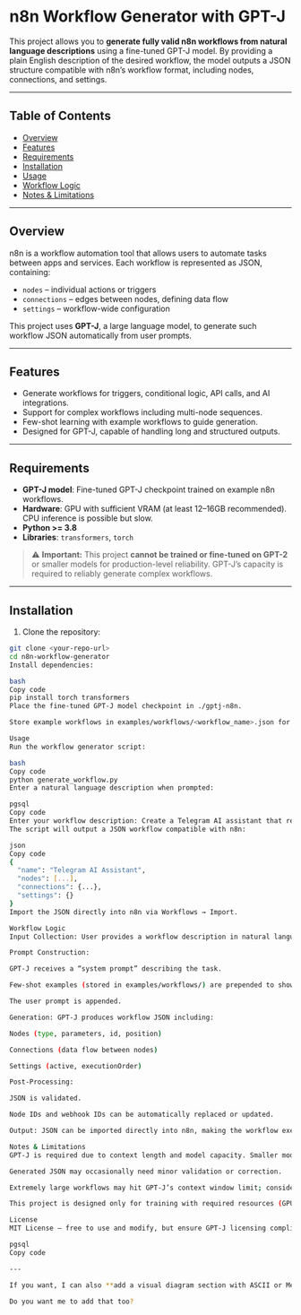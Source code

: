 # n8n Workflow Generator with GPT-J

This project allows you to **generate fully valid n8n workflows from natural language descriptions** using a fine-tuned GPT-J model. By providing a plain English description of the desired workflow, the model outputs a JSON structure compatible with n8n’s workflow format, including nodes, connections, and settings.

---

## Table of Contents

- [Overview](#overview)  
- [Features](#features)  
- [Requirements](#requirements)  
- [Installation](#installation)  
- [Usage](#usage)  
- [Workflow Logic](#workflow-logic)  
- [Notes & Limitations](#notes--limitations)  

---

## Overview

n8n is a workflow automation tool that allows users to automate tasks between apps and services. Each workflow is represented as JSON, containing:

- `nodes` – individual actions or triggers  
- `connections` – edges between nodes, defining data flow  
- `settings` – workflow-wide configuration  

This project uses **GPT-J**, a large language model, to generate such workflow JSON automatically from user prompts.

---

## Features

- Generate workflows for triggers, conditional logic, API calls, and AI integrations.  
- Support for complex workflows including multi-node sequences.  
- Few-shot learning with example workflows to guide generation.  
- Designed for GPT-J, capable of handling long and structured outputs.  

---

## Requirements

- **GPT-J model**: Fine-tuned GPT-J checkpoint trained on example n8n workflows.  
- **Hardware**: GPU with sufficient VRAM (at least 12–16GB recommended). CPU inference is possible but slow.  
- **Python >= 3.8**  
- **Libraries**: `transformers`, `torch`  

> ⚠️ **Important:** This project **cannot be trained or fine-tuned on GPT-2** or smaller models for production-level reliability. GPT-J’s capacity is required to reliably generate complex workflows.  

---

## Installation

1. Clone the repository:

```bash
git clone <your-repo-url>
cd n8n-workflow-generator
Install dependencies:

bash
Copy code
pip install torch transformers
Place the fine-tuned GPT-J model checkpoint in ./gptj-n8n.

Store example workflows in examples/workflows/<workflow_name>.json for few-shot learning.

Usage
Run the workflow generator script:

bash
Copy code
python generate_workflow.py
Enter a natural language description when prompted:

pgsql
Copy code
Enter your workflow description: Create a Telegram AI assistant that replies to voice messages
The script will output a JSON workflow compatible with n8n:

json
Copy code
{
  "name": "Telegram AI Assistant",
  "nodes": [...],
  "connections": {...},
  "settings": {}
}
Import the JSON directly into n8n via Workflows → Import.

Workflow Logic
Input Collection: User provides a workflow description in natural language.

Prompt Construction:

GPT-J receives a “system prompt” describing the task.

Few-shot examples (stored in examples/workflows/) are prepended to show desired JSON patterns.

The user prompt is appended.

Generation: GPT-J produces workflow JSON including:

Nodes (type, parameters, id, position)

Connections (data flow between nodes)

Settings (active, executionOrder)

Post-Processing:

JSON is validated.

Node IDs and webhook IDs can be automatically replaced or updated.

Output: JSON can be imported directly into n8n, making the workflow executable.

Notes & Limitations
GPT-J is required due to context length and model capacity. Smaller models like GPT-2 are insufficient for reliable multi-node workflow generation.

Generated JSON may occasionally need minor validation or correction.

Extremely large workflows may hit GPT-J’s context window limit; consider splitting complex workflows into smaller prompts.

This project is designed only for training with required resources (GPU, memory, and fine-tuned dataset). Training with inadequate resources may fail or produce low-quality outputs.

License
MIT License – free to use and modify, but ensure GPT-J licensing compliance.

pgsql
Copy code

---

If you want, I can also **add a visual diagram section with ASCII or Mermaid flowchart** inside this README to show how `User Prompt → GPT-J → JSON → n8n Execution` works, which makes it super clear for anyone reading it.  

Do you want me to add that too?











